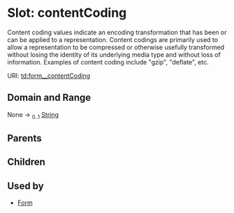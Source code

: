 
# Slot: contentCoding

Content coding values indicate an encoding transformation that has been or can be applied to a representation.  Content codings are primarily used to allow a representation to be compressed or otherwise usefully transformed  without losing the identity of its underlying media type and without loss of information. Examples of content coding include \"gzip\", \"deflate\", etc.

URI: [td:form__contentCoding](https://www.w3.org/2019/wot/td#form__contentCoding)


## Domain and Range

None &#8594;  <sub>0..1</sub> [String](types/String.md)

## Parents


## Children


## Used by

 * [Form](Form.md)
